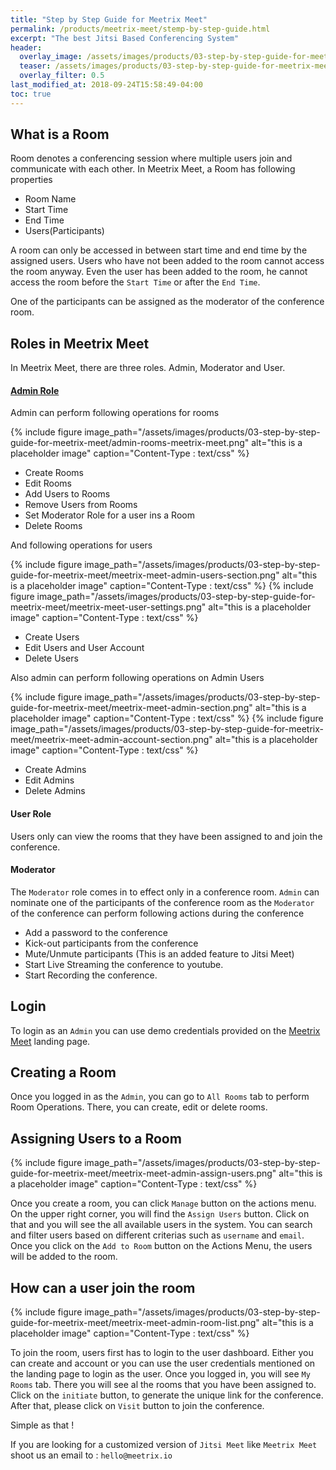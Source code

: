 ```yaml
---
title: "Step by Step Guide for Meetrix Meet"
permalink: /products/meetrix-meet/stemp-by-step-guide.html
excerpt: "The best Jitsi Based Conferencing System"
header:
  overlay_image: /assets/images/products/03-step-by-step-guide-for-meetrix-meet/meetrix-meet-dashboard.png
  teaser: /assets/images/products/03-step-by-step-guide-for-meetrix-meet/meetrix-meet-dashboard.png
  overlay_filter: 0.5
last_modified_at: 2018-09-24T15:58:49-04:00
toc: true
---
```

What is a Room
---

Room denotes a conferencing session where multiple users join and communicate with each other.
In Meetrix Meet, a Room has following properties

* Room Name
* Start Time
* End Time
* Users(Participants)


A room can only be accessed in between start time and end time by the assigned users.
Users who have not been added to the room cannot access the room anyway. Even the user has been added
to the room, he cannot access the room before the `Start Time` or after the `End Time`.

One of the participants can be assigned as the moderator of the conference room.


Roles in Meetrix Meet
---

In Meetrix Meet, there are three roles. Admin, Moderator and User.

#### <ins>Admin Role</ins>


Admin can perform following operations for rooms

{% include figure image_path="/assets/images/products/03-step-by-step-guide-for-meetrix-meet/admin-rooms-meetrix-meet.png" alt="this is a placeholder image" caption="Content-Type : text/css" %}

* Create Rooms
* Edit Rooms
* Add Users to Rooms
* Remove Users from Rooms
* Set Moderator Role for a user ins a Room
* Delete Rooms


And following operations for users

{% include figure image_path="/assets/images/products/03-step-by-step-guide-for-meetrix-meet/meetrix-meet-admin-users-section.png" alt="this is a placeholder image" caption="Content-Type : text/css" %}
{% include figure image_path="/assets/images/products/03-step-by-step-guide-for-meetrix-meet/meetrix-meet-user-settings.png" alt="this is a placeholder image" caption="Content-Type : text/css" %}

* Create Users
* Edit Users and User Account
* Delete Users


Also admin can perform following operations on Admin Users

{% include figure image_path="/assets/images/products/03-step-by-step-guide-for-meetrix-meet/meetrix-meet-admin-section.png" alt="this is a placeholder image" caption="Content-Type : text/css" %}
{% include figure image_path="/assets/images/products/03-step-by-step-guide-for-meetrix-meet/meetrix-meet-admin-account-section.png" alt="this is a placeholder image" caption="Content-Type : text/css" %}

* Create Admins
* Edit Admins
* Delete Admins


#### User Role

Users only can view the rooms that they have been assigned to and join the conference.


#### Moderator

The `Moderator` role comes in to effect only in a conference room.
`Admin` can nominate one of the participants of the conference room as the `Moderator` of the conference
can perform following actions during the conference

* Add a password to the conference
* Kick-out participants from the conference
* Mute/Unmute participants (This is an added feature to Jitsi Meet)
* Start Live Streaming the conference to youtube.
* Start Recording the conference.

Login
---

To login as an `Admin` you can use demo credentials provided on the [Meetrix Meet](https://meet.meetrix.io) landing page. 

Creating a Room
---

Once you logged in as the `Admin`, you can go to `All Rooms` tab to perform Room Operations. 
There, you can create, edit or delete rooms.

Assigning Users to a Room
---
{% include figure image_path="/assets/images/products/03-step-by-step-guide-for-meetrix-meet/meetrix-meet-admin-assign-users.png" alt="this is a placeholder image" caption="Content-Type : text/css" %}

Once you create a room, you can click `Manage` button on the actions menu. 
On the upper right corner, you will find the `Assign Users` button. Click on that and you will see the all available users in the system.
You can search and filter users based on different criterias such as `username` and `email`.
Once you click on the `Add to Room` button on the Actions Menu, the users will be added to the room.

How can a user join the room
---
{% include figure image_path="/assets/images/products/03-step-by-step-guide-for-meetrix-meet/meetrix-meet-admin-room-list.png" alt="this is a placeholder image" caption="Content-Type : text/css" %}

To join the room, users first has to login to the user dashboard. 
Either you can create and account or you can use the user credentials mentioned on the landing page to login as the user. 
Once you logged in, you will see `My Rooms` tab. There you will see al the rooms that you have been assigned to.
Click on the `initiate` button, to generate the unique link for the conference. After that, please click on 
`Visit` button to join the conference.

Simple as that !

If you are looking for a customized version of `Jitsi Meet` like `Meetrix Meet` shoot us an email to : `hello@meetrix.io`